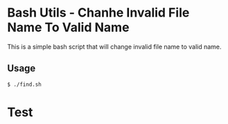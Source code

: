# Bash Utils - Chanhe Invalid File Name To Valid Name

This is a simple bash script that will change invalid file name to valid name.

## Usage

```bash
$ ./find.sh
```

# Test
